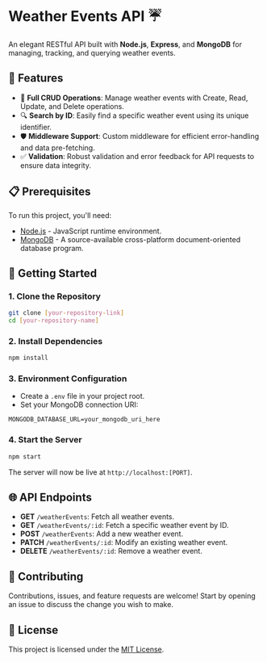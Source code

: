 # Weather Events API ☔️

An elegant RESTful API built with **Node.js**, **Express**, and **MongoDB** for managing, tracking, and querying weather events.

## 🌟 Features

- 📌 **Full CRUD Operations**: Manage weather events with Create, Read, Update, and Delete operations.
- 🔍 **Search by ID**: Easily find a specific weather event using its unique identifier.
- 🛡️ **Middleware Support**: Custom middleware for efficient error-handling and data pre-fetching.
- ✅ **Validation**: Robust validation and error feedback for API requests to ensure data integrity.

## 📋 Prerequisites

To run this project, you'll need:

- [Node.js](https://nodejs.org/) - JavaScript runtime environment.
- [MongoDB](https://www.mongodb.com/) - A source-available cross-platform document-oriented database program.

## 🚀 Getting Started

### 1. Clone the Repository

```bash
git clone [your-repository-link]
cd [your-repository-name]
```

### 2. Install Dependencies

```bash
npm install
```

### 3. Environment Configuration

- Create a `.env` file in your project root.
- Set your MongoDB connection URI:

```env
MONGODB_DATABASE_URL=your_mongodb_uri_here
```

### 4. Start the Server

```bash
npm start
```

The server will now be live at `http://localhost:[PORT]`.

## 🌐 API Endpoints

- **GET** `/weatherEvents`: Fetch all weather events.
- **GET** `/weatherEvents/:id`: Fetch a specific weather event by ID.
- **POST** `/weatherEvents`: Add a new weather event.
- **PATCH** `/weatherEvents/:id`: Modify an existing weather event.
- **DELETE** `/weatherEvents/:id`: Remove a weather event.

## 🤝 Contributing

Contributions, issues, and feature requests are welcome! Start by opening an issue to discuss the change you wish to make.

## 📜 License

This project is licensed under the [MIT License](https://choosealicense.com/licenses/mit/).
